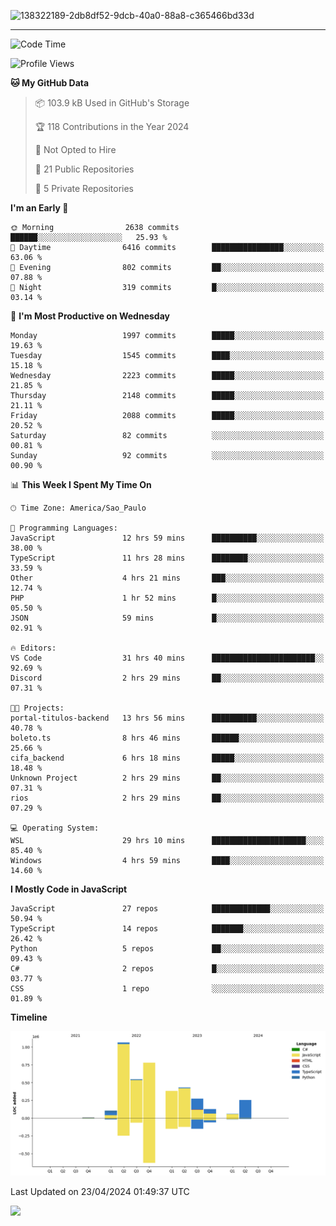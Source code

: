 
![138322189-2db8df52-9dcb-40a0-88a8-c365466bd33d](https://user-images.githubusercontent.com/89656623/214648213-d698ffe7-0c15-4728-8ac0-3e241011cc78.gif)

---

<!--START_SECTION:waka-->
![Code Time](http://img.shields.io/badge/Code%20Time-63%20hrs%2021%20mins-blue)

![Profile Views](http://img.shields.io/badge/Profile%20Views-11-blue)

**🐱 My GitHub Data** 

> 📦 103.9 kB Used in GitHub's Storage 
 > 
> 🏆 118 Contributions in the Year 2024
 > 
> 🚫 Not Opted to Hire
 > 
> 📜 21 Public Repositories 
 > 
> 🔑 5 Private Repositories 
 > 
**I'm an Early 🐤** 

```text
🌞 Morning                2638 commits        ██████░░░░░░░░░░░░░░░░░░░   25.93 % 
🌆 Daytime                6416 commits        ████████████████░░░░░░░░░   63.06 % 
🌃 Evening                802 commits         ██░░░░░░░░░░░░░░░░░░░░░░░   07.88 % 
🌙 Night                  319 commits         █░░░░░░░░░░░░░░░░░░░░░░░░   03.14 % 
```
📅 **I'm Most Productive on Wednesday** 

```text
Monday                   1997 commits        █████░░░░░░░░░░░░░░░░░░░░   19.63 % 
Tuesday                  1545 commits        ████░░░░░░░░░░░░░░░░░░░░░   15.18 % 
Wednesday                2223 commits        █████░░░░░░░░░░░░░░░░░░░░   21.85 % 
Thursday                 2148 commits        █████░░░░░░░░░░░░░░░░░░░░   21.11 % 
Friday                   2088 commits        █████░░░░░░░░░░░░░░░░░░░░   20.52 % 
Saturday                 82 commits          ░░░░░░░░░░░░░░░░░░░░░░░░░   00.81 % 
Sunday                   92 commits          ░░░░░░░░░░░░░░░░░░░░░░░░░   00.90 % 
```


📊 **This Week I Spent My Time On** 

```text
🕑︎ Time Zone: America/Sao_Paulo

💬 Programming Languages: 
JavaScript               12 hrs 59 mins      ██████████░░░░░░░░░░░░░░░   38.00 % 
TypeScript               11 hrs 28 mins      ████████░░░░░░░░░░░░░░░░░   33.59 % 
Other                    4 hrs 21 mins       ███░░░░░░░░░░░░░░░░░░░░░░   12.74 % 
PHP                      1 hr 52 mins        █░░░░░░░░░░░░░░░░░░░░░░░░   05.50 % 
JSON                     59 mins             █░░░░░░░░░░░░░░░░░░░░░░░░   02.91 % 

🔥 Editors: 
VS Code                  31 hrs 40 mins      ███████████████████████░░   92.69 % 
Discord                  2 hrs 29 mins       ██░░░░░░░░░░░░░░░░░░░░░░░   07.31 % 

🐱‍💻 Projects: 
portal-titulos-backend   13 hrs 56 mins      ██████████░░░░░░░░░░░░░░░   40.78 % 
boleto.ts                8 hrs 46 mins       ██████░░░░░░░░░░░░░░░░░░░   25.66 % 
cifa_backend             6 hrs 18 mins       █████░░░░░░░░░░░░░░░░░░░░   18.48 % 
Unknown Project          2 hrs 29 mins       ██░░░░░░░░░░░░░░░░░░░░░░░   07.31 % 
rios                     2 hrs 29 mins       ██░░░░░░░░░░░░░░░░░░░░░░░   07.29 % 

💻 Operating System: 
WSL                      29 hrs 10 mins      █████████████████████░░░░   85.40 % 
Windows                  4 hrs 59 mins       ████░░░░░░░░░░░░░░░░░░░░░   14.60 % 
```

**I Mostly Code in JavaScript** 

```text
JavaScript               27 repos            █████████████░░░░░░░░░░░░   50.94 % 
TypeScript               14 repos            ███████░░░░░░░░░░░░░░░░░░   26.42 % 
Python                   5 repos             ██░░░░░░░░░░░░░░░░░░░░░░░   09.43 % 
C#                       2 repos             █░░░░░░░░░░░░░░░░░░░░░░░░   03.77 % 
CSS                      1 repo              ░░░░░░░░░░░░░░░░░░░░░░░░░   01.89 % 
```



**Timeline**

![Lines of Code chart](https://raw.githubusercontent.com/NatanB4/NatanB4/main/assets/bar_graph.png)


 Last Updated on 23/04/2024 01:49:37 UTC
<!--END_SECTION:waka-->
    
  <a href="mailto:natanbarbosa027@gmail.com"><img src="https://img.shields.io/badge/Gmail-D14836?style=for-the-badge&logo=gmail&logoColor=white" target="_blank"></a>

